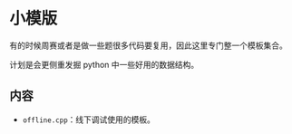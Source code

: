 # 小模版

有的时候周赛或者是做一些题很多代码要复用，因此这里专门整一个模板集合。

计划是会更侧重发掘 python 中一些好用的数据结构。

## 内容

- `offline.cpp`：线下调试使用的模板。